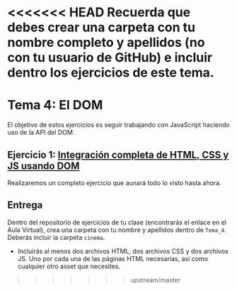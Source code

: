 <<<<<<< HEAD
Recuerda que debes crear una carpeta con tu nombre completo y apellidos (no con tu usuario de GitHub) e incluir dentro los ejercicios de este tema.
=======
Tema 4: El DOM
=============================================

El objetivo de estos ejercicios es seguir trabajando con JavaScript haciendo uso de la API del DOM.

## Ejercicio 1: [**Integración completa de HTML, CSS y JS usando DOM**](https://github.com/UnirCs/DWFS-GLOBAL/tree/master/Tema_4/Ejercicios/Cinema)

Realizaremos un completo ejercicio que aunará todo lo visto hasta ahora.

## Entrega

Dentro del repositorio de ejercicios de tu clase (encontrarás el enlace en el Aula Virtual), crea una carpeta con tu nombre y apellidos dentro de ``Tema_4``. Deberás incluir la carpeta ``cinema``.
- Incluirás al menos dos archivos HTML, dos archivos CSS y dos archivos JS. Uno por cada una de las páginas HTML necesarias, así como cualquier otro asset que necesites.
>>>>>>> upstream/master
